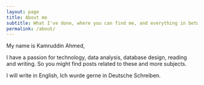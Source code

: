 ```yaml
---
layout: page
title: About me
subtitle: What I've done, where you can find me, and everything in between.
permalink: /about/
---
```


My name is Kamruddin Ahmed,

I have a passion for technology, data analysis, database design, reading and writing. So you might find posts related to these and more subjects.

I will write in English, Ich wurde gerne in Deutsche Schreiben.

<!-- ### Background -->

<!---
I've been exposed to computers and analysis since an early age, some may say, with [BASIC](https://en.wikipedia.org/wiki/BASIC) back in 1991-1992, [Turbo Pascal 7.0](https://en.wikipedia.org/wiki/Turbo_Pascal#Version_7.0) between 1999 and 2000, [C++](https://en.wikipedia.org/wiki/C%2B%2B), [Assembly](https://en.wikipedia.org/wiki/Assembly_language), and introduction to [JavaScript](https://en.wikipedia.org/wiki/JavaScript) and [LISP](https://en.wikipedia.org/wiki/Lisp_(programming_language)) between 2000 and 2004, [Java](https://en.wikipedia.org/wiki/Java_(programming_language)) between 2003 and 2004, [PHP](https://en.wikipedia.org/wiki/PHP) in 2005, [C#](https://en.wikipedia.org/wiki/C_Sharp_(programming_language)) (mainly [ASP.NET](https://en.wikipedia.org/wiki/ASP.NET), but also a brief period with [WPF](https://en.wikipedia.org/wiki/Windows_Presentation_Foundation)) between 2005 and 2014, and [Python](https://en.wikipedia.org/wiki/Python_(programming_language)) and its implementation [Jython](https://en.wikipedia.org/wiki/Jython) from 2015 to date.
-->
